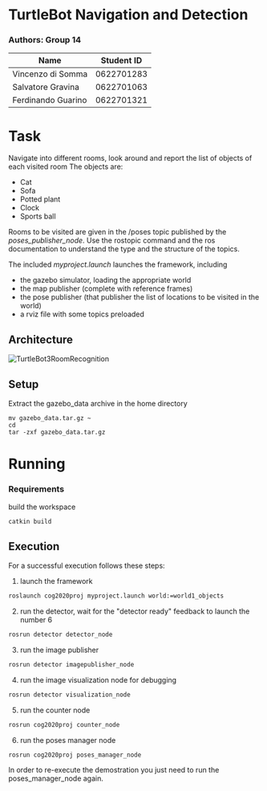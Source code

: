 # TurtleBot Navigation and Detection

### Authors: Group 14

| Name | Student ID |
|--------------|--------|
|Vincenzo di Somma | 0622701283|
|Salvatore Gravina | 0622701063|
|Ferdinando Guarino | 0622701321|

# Task

Navigate into different rooms, look around and report the list of objects of each visited room
The objects are:
* Cat
* Sofa
* Potted plant
* Clock
* Sports ball

Rooms to be visited are given in the /poses topic published by the *poses_publisher_node*.
Use the rostopic command and the ros documentation to understand the type and the structure of the topics.

The included *myproject.launch* launches the framework, including 
* the gazebo simulator, loading the appropriate world
* the map publisher (complete with reference frames)
* the pose publisher (that publisher the list of locations to be visited in the world)
* a rviz file with some topics preloaded

## Architecture

![TurtleBot3RoomRecognition](https://user-images.githubusercontent.com/52747015/132722989-be84c332-18e7-45ba-bb9a-568216dd08fd.png)

## Setup

Extract the gazebo_data archive in the home directory

```
mv gazebo_data.tar.gz ~
cd
tar -zxf gazebo_data.tar.gz
```

# Running

### Requirements

build the workspace
~~~ sh
catkin build
~~~

## Execution

For a successful execution follows these steps:

1. launch the framework
~~~ sh
roslaunch cog2020proj myproject.launch world:=world1_objects
~~~

2. run the detector, wait for the "detector ready" feedback to launch the number 6
~~~ sh
rosrun detector detector_node
~~~

3. run the image publisher
~~~ sh
rosrun detector imagepublisher_node
~~~

4. run the image visualization node for debugging
~~~ sh
rosrun detector visualization_node
~~~

5. run the counter node
~~~ sh
rosrun cog2020proj counter_node
~~~

6. run the poses manager node
~~~ sh
rosrun cog2020proj poses_manager_node 
~~~

In order to re-execute the demostration you just need to run the poses_manager_node again.
